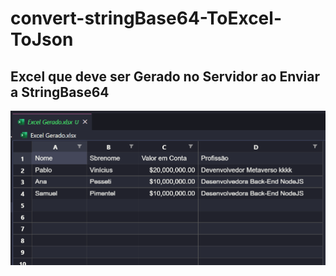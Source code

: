 # convert-stringBase64-ToExcel-ToJson

## Excel que deve ser Gerado no Servidor ao Enviar a StringBase64
![alt text](excel.png)

